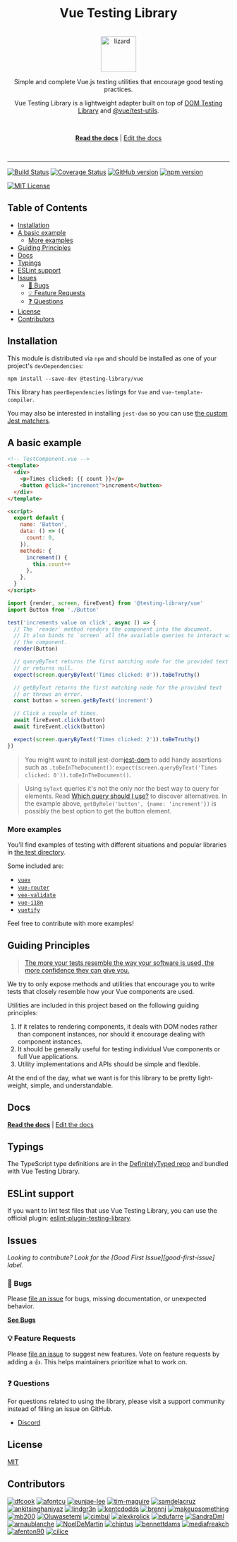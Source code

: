 <div align="center">
<h1>Vue Testing Library</h1>

<br />

<a href="https://www.joypixels.com/emoji/1F98E">
  <img
    height="80"
    width="80"
    alt="lizard"
    src="https://raw.githubusercontent.com/testing-library/vue-testing-library/master/lizard.png"
  />
</a>

<p>Simple and complete Vue.js testing utilities that encourage good testing practices.</p>

<p>Vue Testing Library is a lightweight adapter built on top of <a href="https://github.com/testing-library/dom-testing-library/">DOM Testing Library</a> and <a href="https://github.com/vuejs/vue-test-utils">@vue/test-utils</a>.</p>

<br />

[**Read the docs**][docs] | [Edit the docs][docs-edit]

<br />

</div>

<hr />

<!-- prettier-ignore-start -->
[![Build Status][build-badge]][build]
[![Coverage Status][coverage-badge]][coverage]
[![GitHub version][github-badge]][github]
[![npm version][npm-badge]][npm]

[![MIT License][license-badge]][license]
<!-- prettier-ignore-end -->

<h2>Table of Contents</h2>

<!-- START doctoc generated TOC please keep comment here to allow auto update -->
<!-- DON'T EDIT THIS SECTION, INSTEAD RE-RUN doctoc TO UPDATE -->

- [Installation](#installation)
- [A basic example](#a-basic-example)
  - [More examples](#more-examples)
- [Guiding Principles](#guiding-principles)
- [Docs](#docs)
- [Typings](#typings)
- [ESLint support](#eslint-support)
- [Issues](#issues)
  - [🐛 Bugs](#-bugs)
  - [💡 Feature Requests](#-feature-requests)
  - [❓ Questions](#-questions)
- [License](#license)
- [Contributors](#contributors)

<!-- END doctoc generated TOC please keep comment here to allow auto update -->

## Installation

This module is distributed via `npm` and should be installed as one of your
project's `devDependencies`:

```
npm install --save-dev @testing-library/vue
```

This library has `peerDependencies` listings for `Vue` and
`vue-template-compiler`.

You may also be interested in installing `jest-dom` so you can use [the custom
Jest matchers][jest-dom].

## A basic example

```html
<!-- TestComponent.vue -->
<template>
  <div>
    <p>Times clicked: {{ count }}</p>
    <button @click="increment">increment</button>
  </div>
</template>

<script>
  export default {
    name: 'Button',
    data: () => ({
      count: 0,
    }),
    methods: {
      increment() {
        this.count++
      },
    },
  }
</script>
```

```js
import {render, screen, fireEvent} from '@testing-library/vue'
import Button from './Button'

test('increments value on click', async () => {
  // The `render` method renders the component into the document.
  // It also binds to `screen` all the available queries to interact with
  // the component.
  render(Button)

  // queryByText returns the first matching node for the provided text
  // or returns null.
  expect(screen.queryByText('Times clicked: 0')).toBeTruthy()

  // getByText returns the first matching node for the provided text
  // or throws an error.
  const button = screen.getByText('increment')

  // Click a couple of times.
  await fireEvent.click(button)
  await fireEvent.click(button)

  expect(screen.queryByText('Times clicked: 2')).toBeTruthy()
})
```

> You might want to install jest-dom[jest-dom] to add handy assertions such as
> `.toBeInTheDocument()`:
> `expect(screen.queryByText('Times clicked: 0')).toBeInTheDocument()`.

> Using `byText` queries it's not the only nor the best way to query for
> elements. Read
> [Which query should I use?](https://testing-library.com/docs/guide-which-query)
> to discover alternatives. In the example above,
> `getByRole('button', {name: 'increment'})` is possibly the best option to get
> the button element.

### More examples

You'll find examples of testing with different situations and popular libraries
in [the test directory][test-directory].

Some included are:

- [`vuex`][vuex-example]
- [`vue-router`][vue-router-example]
- [`vee-validate`][vee-validate-example]
- [`vue-i18n`][vue-i18n-example]
- [`vuetify`][vuetify-example]

Feel free to contribute with more examples!

## Guiding Principles

> [The more your tests resemble the way your software is used, the more
> confidence they can give you.][guiding-principle]

We try to only expose methods and utilities that encourage you to write tests
that closely resemble how your Vue components are used.

Utilities are included in this project based on the following guiding
principles:

1.  If it relates to rendering components, it deals with DOM nodes rather than
    component instances, nor should it encourage dealing with component
    instances.
2.  It should be generally useful for testing individual Vue components or
    full Vue applications.
3.  Utility implementations and APIs should be simple and flexible.

At the end of the day, what we want is for this library to be pretty
light-weight, simple, and understandable.

## Docs

[**Read the docs**][docs] | [Edit the docs][docs-edit]

## Typings

The TypeScript type definitions are in the [DefinitelyTyped repo][types] and
bundled with Vue Testing Library.

## ESLint support

If you want to lint test files that use Vue Testing Library, you can use the
official plugin: [eslint-plugin-testing-library][eslint-plugin-testing-library].

## Issues

_Looking to contribute? Look for the [Good First Issue][good-first-issue]
label._

### 🐛 Bugs

Please [file an issue][add-issue-bug] for bugs, missing documentation, or
unexpected behavior.

[**See Bugs**][bugs]

### 💡 Feature Requests

Please [file an issue][add-issue] to suggest new features. Vote on feature
requests by adding a 👍. This helps maintainers prioritize what to work on.

### ❓ Questions

For questions related to using the library, please visit a support community
instead of filling an issue on GitHub.

- [Discord][discord]

## License

[MIT][license]

## Contributors

[![dfcook](https://avatars0.githubusercontent.com/u/10348212?v=3&s=120)](https://github.com/dfcook)
[![afontcu](https://avatars3.githubusercontent.com/u/9197791?v=3&s=120)](https://github.com/afontcu)
[![eunjae-lee](https://avatars0.githubusercontent.com/u/499898?v=3&s=120)](https://github.com/eunjae-lee)
[![tim-maguire](https://avatars0.githubusercontent.com/u/29452317?v=3&s=120)](https://github.com/tim-maguire)
[![samdelacruz](https://avatars0.githubusercontent.com/u/2040007?v=3&s=120)](https://github.com/samdelacruz)
[![ankitsinghaniyaz](https://avatars0.githubusercontent.com/u/11331989?v=3&s=120)](https://github.com/ankitsinghaniyaz)
[![lindgr3n](https://avatars0.githubusercontent.com/u/24882614?v=3&s=120)](https://github.com/lindgr3n)
[![kentcdodds](https://avatars0.githubusercontent.com/u/1500684?v=3&s=120)](https://github.com/kentcdodds)
[![brennj](https://avatars2.githubusercontent.com/u/29227924?v=3&s=120)](https://github.com/brennj)
[![makeupsomething](https://avatars2.githubusercontent.com/u/7676733?v=3&s=120)](https://github.com/makeupsomething)
[![mb200](https://avatars2.githubusercontent.com/u/22549525?v=3&s=120)](https://github.com/mb200)
[![Oluwasetemi](https://avatars2.githubusercontent.com/u/10030028?v=3&s=120)](https://github.com/Oluwasetemi)
[![cimbul](https://avatars2.githubusercontent.com/u/927923?v=3&s=120)](https://github.com/cimbul)
[![alexkrolick](https://avatars2.githubusercontent.com/u/1571667?v=3&s=120)](https://github.com/alexkrolick)
[![edufarre](https://avatars2.githubusercontent.com/u/25011566?v=3&s=120)](https://github.com/edufarre)
[![SandraDml](https://avatars2.githubusercontent.com/u/5694169?v=3&s=120)](https://github.com/SandraDml)
[![arnaublanche](https://avatars2.githubusercontent.com/u/24812315?v=3&s=120)](https://github.com/arnaublanche)
[![NoelDeMartin](https://avatars2.githubusercontent.com/u/1517677?v=3&s=120)](https://github.com/NoelDeMartin)
[![chiptus](https://avatars2.githubusercontent.com/u/1381655?v=3&s=120)](https://github.com/chiptus)
[![bennettdams](https://avatars2.githubusercontent.com/u/29319414?v=3&s=120)](https://github.com/bennettdams)
[![mediafreakch](https://avatars2.githubusercontent.com/u/777093?v=3&s=120)](https://github.com/mediafreakch)
[![afenton90](https://avatars2.githubusercontent.com/u/8963736?v=3&s=120)](https://github.com/afenton90)
[![cilice](https://avatars2.githubusercontent.com/u/835588?v=3&s=120)](https://github.com/cilice)

<!-- prettier-ignore-start -->
[build-badge]: https://travis-ci.org/testing-library/vue-testing-library.svg?branch=master
[build]: https://travis-ci.org/testing-library/vue-testing-library
[coverage-badge]: https://img.shields.io/codecov/c/github/testing-library/vue-testing-library.svg
[coverage]: https://codecov.io/github/testing-library/vue-testing-library
[github-badge]: https://badge.fury.io/gh/testing-library%2Fvue-testing-library.svg
[github]: https://badge.fury.io/gh/testing-library%2Fvue-testing-library
[npm-badge]: https://badge.fury.io/js/%40testing-library%2Fvue.svg
[npm]: https://badge.fury.io/js/%40testing-library%2Fvue
[license-badge]: https://img.shields.io/github/license/testing-library/vue-testing-library.svg
[license]: https://github.com/testing-library/vue-testing-library/blob/master/LICENSE
[types]: https://github.com/DefinitelyTyped/DefinitelyTyped/tree/master/types/testing-library__vue
[discord]: https://testing-library.com/discord
[jest-dom]: https://github.com/testing-library/jest-dom
[guiding-principle]: https://twitter.com/kentcdodds/status/977018512689455106

[docs]: https://testing-library.com/vue
[docs-edit]: https://github.com/testing-library/testing-library-docs
[eslint-plugin-testing-library]: https://github.com/testing-library/eslint-plugin-testing-library

[bugs]: https://github.com/testing-library/vue-testing-library/issues?q=is%3Aissue+is%3Aopen+label%3Abug+sort%3Acreated-desc
[add-issue-bug]: https://github.com/testing-library/vue-testing-library/issues/new?assignees=&labels=bug&template=bug_report.md&title=
[add-issue]: (https://github.com/testing-library/vue-testing-library/issues/new)

[test-directory]: https://github.com/testing-library/vue-testing-library/blob/master/src/__tests__
[vuex-example]: https://github.com/testing-library/vue-testing-library/blob/master/src/__tests__/vuex.js
[vue-router-example]: https://github.com/testing-library/vue-testing-library/blob/master/src/__tests__/vue-router.js
[vee-validate-example]: https://github.com/testing-library/vue-testing-library/blob/master/src/__tests__/validate-plugin.js
[vue-i18n-example]: https://github.com/testing-library/vue-testing-library/blob/master/src/__tests__/vueI18n.js
[vuetify-example]: https://github.com/testing-library/vue-testing-library/blob/master/src/__tests__/vuetify.js
<!-- prettier-ignore-end -->
